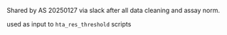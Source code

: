 Shared by AS 20250127 via slack after all data cleaning and assay norm.

used as input to `hta_res_threshold` scripts